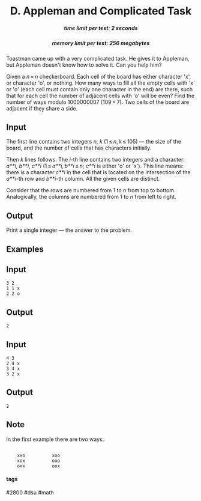 <h1 style='text-align: center;'> D. Appleman and Complicated Task</h1>

<h5 style='text-align: center;'>time limit per test: 2 seconds</h5>
<h5 style='text-align: center;'>memory limit per test: 256 megabytes</h5>

Toastman came up with a very complicated task. He gives it to Appleman, but Appleman doesn't know how to solve it. Can you help him?

Given a *n* × *n* checkerboard. Each cell of the board has either character 'x', or character 'o', or nothing. How many ways to fill all the empty cells with 'x' or 'o' (each cell must contain only one character in the end) are there, such that for each cell the number of adjacent cells with 'o' will be even? Find the number of ways modulo 1000000007 (109 + 7). Two cells of the board are adjacent if they share a side.

## Input

The first line contains two integers *n*, *k* (1 ≤ *n*, *k* ≤ 105) — the size of the board, and the number of cells that has characters initially. 

Then *k* lines follows. The *i*-th line contains two integers and a character: *a**i*, *b**i*, *c**i* (1 ≤ *a**i*, *b**i* ≤ *n*; *c**i* is either 'o' or 'x'). This line means: there is a character *c**i* in the cell that is located on the intersection of the *a**i*-th row and *b**i*-th column. All the given cells are distinct.

Consider that the rows are numbered from 1 to *n* from top to bottom. Analogically, the columns are numbered from 1 to *n* from left to right.

## Output

Print a single integer — the answer to the problem.

## Examples

## Input


```
3 2  
1 1 x  
2 2 o  

```
## Output


```
2  

```
## Input


```
4 3  
2 4 x  
3 4 x  
3 2 x  

```
## Output


```
2  

```
## Note

In the first example there are two ways:


```
  
    xxo          xoo  
    xox          ooo  
    oxx          oox  

```


#### tags 

#2800 #dsu #math 